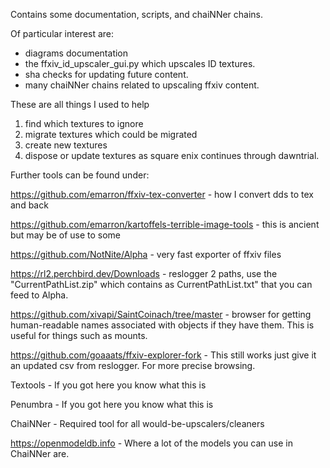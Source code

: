 Contains some documentation, scripts, and chaiNNer chains.

Of particular interest are:

- diagrams documentation
- the ffxiv_id_upscaler_gui.py which upscales ID textures.
- sha checks for updating future content.
- many chaiNNer chains related to upscaling ffxiv content.

These are all things I used to help
1. find which textures to ignore
2. migrate textures which could be migrated
3. create new textures
4. dispose or update textures as square enix continues through dawntrial.

Further tools can be found under:

https://github.com/emarron/ffxiv-tex-converter - how I convert dds to tex and back

https://github.com/emarron/kartoffels-terrible-image-tools - this is ancient but may be of use to some

https://github.com/NotNite/Alpha - very fast exporter of ffxiv files

https://rl2.perchbird.dev/Downloads - reslogger 2 paths, use the "CurrentPathList.zip" which contains as CurrentPathList.txt" that you can feed to Alpha.

https://github.com/xivapi/SaintCoinach/tree/master - browser for getting human-readable names associated with objects if they have them. This is useful for things such as mounts.

https://github.com/goaaats/ffxiv-explorer-fork - This still works just give it an updated csv from reslogger. For more precise browsing.

Textools - If you got here you know what this is 

Penumbra - If you got here you know what this is 

ChaiNNer - Required tool for all would-be-upscalers/cleaners

https://openmodeldb.info - Where a lot of the models you can use in ChaiNNer are. 
